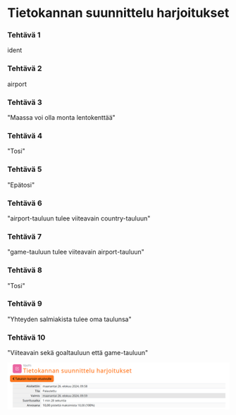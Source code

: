 # Tietokannan suunnittelu harjoitukset

### Tehtävä 1
ident

### Tehtävä 2
airport

### Tehtävä 3
"Maassa voi olla monta lentokenttää"

### Tehtävä 4
"Tosi"

### Tehtävä 5
"Epätosi"

### Tehtävä 6
"airport-tauluun tulee viiteavain country-tauluun"

### Tehtävä 7
"game-tauluun tulee viiteavain airport-tauluun"

### Tehtävä 8
"Tosi"

### Tehtävä 9
"Yhteyden salmiakista tulee oma taulunsa"

### Tehtävä 10
"Viiteavain sekä goaltauluun että game-tauluun"

![Tietokannan suunnittelu](https://github.com/Kasanen/tietokannat/blob/main/Viikko_1/Tietokannan%20suunnittelu.png?raw=true)